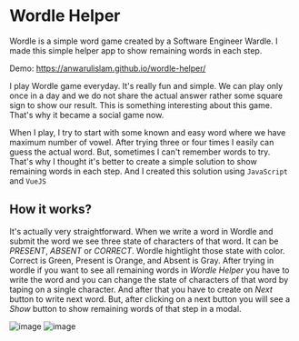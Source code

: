 # Wordle Helper
Wordle is a simple word game created by a Software Engineer Wardle. I made this simple helper app to show remaining words in each step.

Demo: https://anwarulislam.github.io/wordle-helper/

I play Wordle game everyday. It's really fun and simple. We can play only once in a day and we do not share the actual answer rather some square sign to show our result. This is something interesting about this game. That's why it became a social game now.

When I play, I try to start with some known and easy word where we have maximum number of vowel. After trying three or four times I easily can guess the actual word. But, sometimes I can't remember words to try. That's why I thought it's better to create a simple solution to show remaining words in each step. And I created this solution using `JavaScript` and `VueJS`

## How it works?

It's actually very straightforward. When we write a word in Wordle and submit the word we see three state of characters of that word. It can be *PRESENT*, *ABSENT* or *CORRECT*. Wordle hightlight those state with color. Correct is Green, Present is Orange, and Absent is Gray. After trying in wordle if you want to see all remaining words in *Wordle Helper* you have to write the word and you can change the state of characters of that word by taping on a single character. And after that you have to create on *Next* button to write next word. But, after clicking on a next button you will see a *Show* button to show remaining words of that step in a modal.

![image](https://user-images.githubusercontent.com/26295990/152162355-ead50a50-202a-49a8-9188-bc8c3384fa8c.png)
![image](https://user-images.githubusercontent.com/26295990/152162427-a69258e7-b464-4030-8d05-522ec52b7dfb.png)
